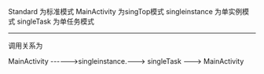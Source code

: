 Standard 为标准模式
MainActivity 为singTop模式
singleinstance  为单实例模式
singleTask  为单任务模式

*******
调用关系为

 MainActivity ------>singleinstance.---> singleTask ---> MainActivity